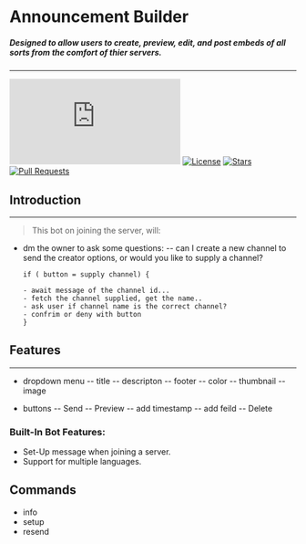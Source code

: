 # **Announcement Builder**
##### ***Designed to allow users to create, preview, edit, and post embeds of all sorts from the comfort of thier servers.***

---
[![discord.js](https://img.shields.io/github/package-json/dependency-version/B1GBOOM420/announcement-builder/discord.js)](https://discord.js.org/)
[![License](https://img.shields.io/badge/license-MIT-blue)](https://opensource.org/licenses/MIT)
[![Stars](https://img.shields.io/github/stars/B1GBOOM420/announcement-builder.svg)](https://github.com/B1GBOOM420/announcement-builder/stargazers)
[![Pull Requests](https://img.shields.io/badge/Pull%20Requests-Welcome!-brightgreen)](https://github.com/B1GBOOM420/announcement-builder/pulls)


## Introduction
---
> This bot on joining the server, will:
 - dm the owner to ask some questions:
  -- can I create a new channel to send the creator options, or would you like to supply a channel?
    ```
    if ( button = supply channel) {
    
    - await message of the channel id...
    - fetch the channel supplied, get the name..
    - ask user if channel name is the correct channel?
    - confrim or deny with button
    }

## Features
---

- dropdown menu
 -- title
-- descripton
-- footer
-- color
-- thumbnail
-- image

- buttons
-- Send
-- Preview
-- add timestamp
-- add feild
-- Delete



### Built-In Bot Features:

-   Set-Up message when joining a server.
-   Support for multiple languages.


## Commands

- info
- setup
- resend


